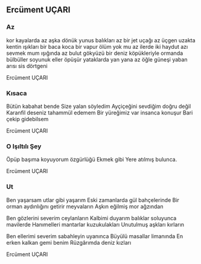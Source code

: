 ## Ercüment UÇARI

### Az

kor kayalarda az aşka dönük yunus balıkları
az bir jet uçağı az üçgen
uzakta kentin ışıkları bir baca koca bir vapur
ölüm yok mu az ilerde iki haydut
azı sevmek mum ışığında az bulut gökyüzü
bir deniz köpükleriyle ormanda bülbüller
soyunuk eller öpüşür yataklarda yan yana
az öğle güneşi yaban arısı sis dörtgeni

Ercüment UÇARI

### Kısaca

Bütün kabahat bende
Size yalan söyledim
Ayçiçeğini sevdiğim doğru değil
Karanfil deseniz tahammül edemem
Bir yüreğimiz var insanca konuşur
Bari çekip gidebilsem

Ercüment UÇARI

### O Işıltılı Şey

Öpüp başıma koyuyorum özgürlüğü
Ekmek gibi
Yere atılmış bulunca.

Ercüment UÇARI

### Ut

Ben yaşarsam utlar gibi yaşarım
Eski zamanlarda gül bahçelerinde
Bir orman aydınlığını getirir meyvaların
Aşkın eğilmiş mor ağzından

Ben gözlerini severim ceylanların
Kalbimi duyarım balıklar soluyunca mavilerde
Hanımelleri mantarlar kuzukulakları
Unutulmuş aşkları kırların

Ben ellerimi severim sabahleyin uyanınca
Büyülü masallar limanında
En erken kalkan gemi benim
Rüzgârımda deniz kızları

Ercüment UÇARI